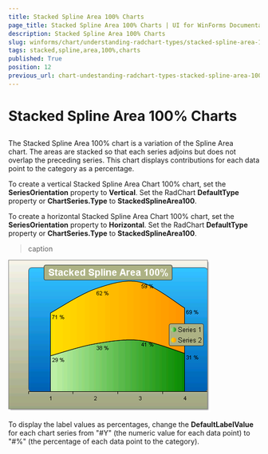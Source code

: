 ```yaml
---
title: Stacked Spline Area 100% Charts
page_title: Stacked Spline Area 100% Charts | UI for WinForms Documentation
description: Stacked Spline Area 100% Charts
slug: winforms/chart/understanding-radchart-types/stacked-spline-area-100%-charts
tags: stacked,spline,area,100%,charts
published: True
position: 12
previous_url: chart-undestanding-radchart-types-stacked-spline-area-100-charts
---
```


# Stacked Spline Area 100% Charts



## 

The Stacked Spline Area 100% chart is a variation of the Spline Area chart. The areas are stacked so that each series adjoins but does not overlap the preceding series. This chart displays contributions for each data point to the category as a percentage.

To create a vertical Stacked Spline Area Chart 100% chart, set the __SeriesOrientation__ property to __Vertical__. Set the RadChart __DefaultType__ property or __ChartSeries.Type__ to __StackedSplineArea100__.

To create a horizontal Stacked Spline Area Chart 100% chart, set the __SeriesOrientation__ property to __Horizontal__. Set the RadChart __DefaultType__ property or __ChartSeries.Type__ to __StackedSplineArea100__.
>caption 

![chart-undestanding-radchart-types-stacked-spline-area-100-charts 001](images/chart-undestanding-radchart-types-stacked-spline-area-100-charts001.png)

To display the label values as percentages, change the __DefaultLabelValue__ for each chart series from "#Y" (the numeric value for each data point) to "#%" (the percentage of each data point to the category).
        
